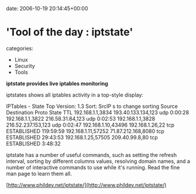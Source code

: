 


date: 2006-10-19 20:14:45+00:00


# 'Tool of the day : iptstate'

categories:
- Linux
- Security
- Tools


**iptstate provides live iptables monitoring**

iptstates shows all iptables activity in a top-style display:

  IPTables - State Top
Version: 1.3          Sort: SrcIP           s to change sorting
Source                Destination       Proto   State        TTL
192.168.1.1,3834     193.40.133.134,123  udp     0:00:28
192.168.1.1,3822     216.58.31.84,123    udp     0:02:53
192.168.1.1,3828     216.52.237.153,123  udp     0:02:47
192.168.1.10,43496   192.168.1.26,22     tcp     ESTABLISHED  119:59:59
192.168.1.11,57252   71.87.212.168,8080  tcp     ESTABLISHED   29:43:53
192.168.1.25,57505   209.40.99.8,80      tcp     ESTABLISHED    3:48:32

iptstate has a number of useful commands, such as setting the refresh interval, sorting by different columns values, resolving domain names, and a number of interactive commands to use while it's running. Read the fine man page to learn them all. 

[http://www.phildev.net/iptstate/](http://www.phildev.net/iptstate/)
